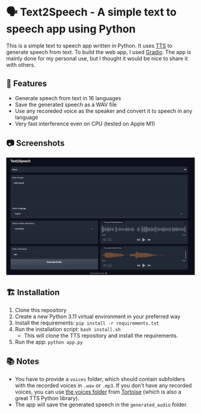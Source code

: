 # 🗣️ Text2Speech - A simple text to speech app using Python

This is a simple text to speech app written in Python. It uses [TTS](https://github.com/coqui-ai/TTS) to generate speech from text. To build the web app, I used [Gradio](https://www.gradio.app).
The app is mainly done for my personal use, but I thought it would be nice to share it with others.

## 📝 Features

- Generate speech from text in 16 languages
- Save the generated speech as a WAV file
- Use any recoreded voice as the speaker and convert it to speech in any language
- Very fast interference even on CPU (tested on Apple M1)

## 📷 Screenshots

![Screenshot](https://raw.githubusercontent.com/divin/text2speech/main/assets/screenshot.png)

## 🏗️ Installation

1. Clone this repository
2. Create a new Python 3.11 virtual environment in your preferred way
3. Install the requirements: `pip install -r requirements.txt`
4. Run the installation script: `bash install.sh`
   - This will clone the TTS repository and install the requirements.
5. Run the app: `python app.py`

## 📚 Notes

- You have to provide a `voices` folder, which should contain subfolders with the recorded voices in `.wav` or `.mp3`. If you don't have any recorded voices, you can use [the voices folder](https://github.com/neonbjb/tortoise-tts/tree/main/tortoise/voices) from [Tortoise](https://github.com/neonbjb/tortoise-tts)  (which is also a great TTS Python library).
- The app will save the generated speech in the `generated_audio` folder.